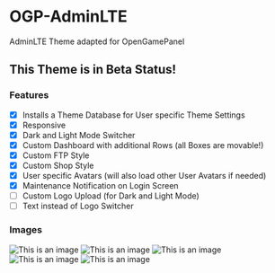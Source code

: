 # OGP-AdminLTE
AdminLTE Theme adapted for OpenGamePanel

## This Theme is in Beta Status!

### Features
- [x] Installs a Theme Database for User specific Theme Settings
- [x] Responsive
- [x] Dark and Light Mode Switcher
- [x] Custom Dashboard with additional Rows (all Boxes are movable!)
- [x] Custom FTP Style
- [x] Custom Shop Style
- [x] User specific Avatars (will also load other User Avatars if needed)
- [x] Maintenance Notification on Login Screen
- [ ] Custom Logo Upload (for Dark and Light Mode)
- [ ] Text instead of Logo Switcher

### Images
![This is an image](../main/adminlte_dark.png)
![This is an image](../main/adminlte_light.png)
![This is an image](../main/adminlte_shop.png)
![This is an image](../main/adminlte_maintenance.png)
![This is an image](../main/adminlte_support_chat.png)
